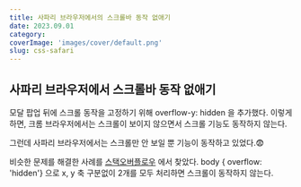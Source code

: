 ```yaml
---
title: 사파리 브라우저에서의 스크롤바 동작 없애기
date: 2023.09.01
category: 
coverImage: 'images/cover/default.png'
slug: css-safari 
---
```



## 사파리 브라우저에서 스크롤바 동작 없애기 


모달 팝업 뒤에 스크롤 동작을 고정하기 위해 overflow-y: hidden 을 추가했다. 이렇게 하면, 크롬 브라우저에서는 스크롤이 보이지 않으면서 스크롤 기능도 동작하지 않는다.

그런데 사파리 브라우저에서는 스크롤만 안 보일 뿐 기능이 동작하고 있었다.😨

비슷한 문제를 해결한 사례를 [스택오버플로우](https://stackoverflow.com/questions/3047337/does-overflowhidden-applied-to-body-work-on-iphone-safari) 에서 찾았다. 
body { overflow: 'hidden'} 으로 x, y 축 구분없이 2개를 모두 처리하면 스크롤이 동작하지 않는다. 



